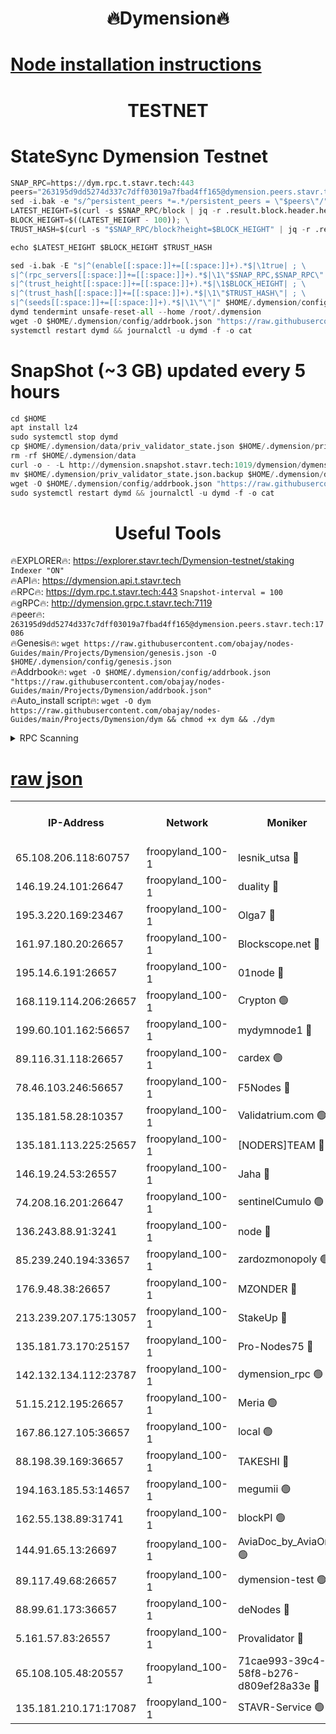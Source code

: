 <h1 align="center"> 🔥Dymension🔥</h1>

[Node installation instructions](https://github.com/obajay/nodes-Guides/tree/main/Projects/Dymension)
=

<h1 align="center"> TESTNET</h1>

# StateSync Dymension Testnet
```python
SNAP_RPC=https://dym.rpc.t.stavr.tech:443
peers="263195d9dd5274d337c7dff03019a7fbad4ff165@dymension.peers.stavr.tech:17086"
sed -i.bak -e "s/^persistent_peers *=.*/persistent_peers = \"$peers\"/" $HOME/.dymension/config/config.toml
LATEST_HEIGHT=$(curl -s $SNAP_RPC/block | jq -r .result.block.header.height); \
BLOCK_HEIGHT=$((LATEST_HEIGHT - 100)); \
TRUST_HASH=$(curl -s "$SNAP_RPC/block?height=$BLOCK_HEIGHT" | jq -r .result.block_id.hash)

echo $LATEST_HEIGHT $BLOCK_HEIGHT $TRUST_HASH

sed -i.bak -E "s|^(enable[[:space:]]+=[[:space:]]+).*$|\1true| ; \
s|^(rpc_servers[[:space:]]+=[[:space:]]+).*$|\1\"$SNAP_RPC,$SNAP_RPC\"| ; \
s|^(trust_height[[:space:]]+=[[:space:]]+).*$|\1$BLOCK_HEIGHT| ; \
s|^(trust_hash[[:space:]]+=[[:space:]]+).*$|\1\"$TRUST_HASH\"| ; \
s|^(seeds[[:space:]]+=[[:space:]]+).*$|\1\"\"|" $HOME/.dymension/config/config.toml
dymd tendermint unsafe-reset-all --home /root/.dymension
wget -O $HOME/.dymension/config/addrbook.json "https://raw.githubusercontent.com/obajay/nodes-Guides/main/Projects/Dymension/addrbook.json"
systemctl restart dymd && journalctl -u dymd -f -o cat

```
# SnapShot (~3 GB) updated every 5 hours
```python
cd $HOME
apt install lz4
sudo systemctl stop dymd
cp $HOME/.dymension/data/priv_validator_state.json $HOME/.dymension/priv_validator_state.json.backup
rm -rf $HOME/.dymension/data
curl -o - -L http://dymension.snapshot.stavr.tech:1019/dymension/dymension-snap.tar.lz4 | lz4 -c -d - | tar -x -C $HOME/.dymension --strip-components 2
mv $HOME/.dymension/priv_validator_state.json.backup $HOME/.dymension/data/priv_validator_state.json
wget -O $HOME/.dymension/config/addrbook.json "https://raw.githubusercontent.com/obajay/nodes-Guides/main/Projects/Dymension/addrbook.json"
sudo systemctl restart dymd && journalctl -u dymd -f -o cat
```

 <h1 align="center"> Useful Tools</h1>

🔥EXPLORER🔥:     https://explorer.stavr.tech/Dymension-testnet/staking        `Indexer "ON"` \
🔥API🔥:          https://dymension.api.t.stavr.tech \
🔥RPC🔥:          https://dym.rpc.t.stavr.tech:443                  `Snapshot-interval = 100` \
🔥gRPC🔥:         http://dymension.grpc.t.stavr.tech:7119 \
🔥peer🔥:         `263195d9dd5274d337c7dff03019a7fbad4ff165@dymension.peers.stavr.tech:17086` \
🔥Genesis🔥:     ```wget https://raw.githubusercontent.com/obajay/nodes-Guides/main/Projects/Dymension/genesis.json -O $HOME/.dymension/config/genesis.json``` \
🔥Addrbook🔥:    ```wget -O $HOME/.dymension/config/addrbook.json "https://raw.githubusercontent.com/obajay/nodes-Guides/main/Projects/Dymension/addrbook.json"``` \
🔥Auto_install script🔥: ```wget -O dym https://raw.githubusercontent.com/obajay/nodes-Guides/main/Projects/Dymension/dym && chmod +x dym && ./dym```

<details>
<summary>RPC Scanning</summary>

<h2 align="center"> We scan nodes in real time every 4 hours. And we provide the final result of RPC endpoints.
We cannot influence the operation of these nodes in any way. </h2>


```python
If Voting Power is higher than 0 --> then the Node is a validator of the network and may be subject to attack and be a potential threat to the chain.
```
```python
We marked such validators with a red symbol
```

</details>

[raw json](https://rpc-check.dymt.stavr.tech/dymt/rpc-dymt-result.json)
=


<table><tr><th>IP-Address</th><th>Network</th><th>Moniker</th><th>Latest Block Height</th><th>Earliest Block Height</th><th>Catching Up</th><th>Voting Power</th><th>Scan Time</th></tr><tr><td>65.108.206.118:60757</td><td>froopyland_100-1</td><td>lesnik_utsa 🔴</td><td>1537640</td><td>1</td><td>False</td><td>1</td><td>2023-12-03T17:58:15.079177389UTC</td></tr><tr><td>146.19.24.101:26647</td><td>froopyland_100-1</td><td>duality 🔴</td><td>1537643</td><td>1</td><td>False</td><td>1</td><td>2023-12-03T17:58:31.475438946UTC</td></tr><tr><td>195.3.220.169:23467</td><td>froopyland_100-1</td><td>Olga7 🔴</td><td>1537646</td><td>1</td><td>False</td><td>1</td><td>2023-12-03T17:58:48.348465142UTC</td></tr><tr><td>161.97.180.20:26657</td><td>froopyland_100-1</td><td>Blockscope.net 🔴</td><td>1537647</td><td>1</td><td>False</td><td>1</td><td>2023-12-03T17:58:53.466590281UTC</td></tr><tr><td>195.14.6.191:26657</td><td>froopyland_100-1</td><td>01node 🔴</td><td>1537647</td><td>1</td><td>False</td><td>1</td><td>2023-12-03T17:58:54.112800299UTC</td></tr><tr><td>168.119.114.206:26657</td><td>froopyland_100-1</td><td>Crypton 🟢</td><td>1537647</td><td>1</td><td>False</td><td>0</td><td>2023-12-03T17:58:54.349363318UTC</td></tr><tr><td>199.60.101.162:56657</td><td>froopyland_100-1</td><td>mydymnode1 🔴</td><td>1537640</td><td>106001</td><td>False</td><td>1</td><td>2023-12-03T17:58:15.784732849UTC</td></tr><tr><td>89.116.31.118:26657</td><td>froopyland_100-1</td><td>cardex 🟢</td><td>1537642</td><td>293001</td><td>False</td><td>0</td><td>2023-12-03T17:58:24.251608404UTC</td></tr><tr><td>78.46.103.246:56657</td><td>froopyland_100-1</td><td>F5Nodes 🔴</td><td>1537640</td><td>407001</td><td>False</td><td>1</td><td>2023-12-03T17:58:11.365745759UTC</td></tr><tr><td>135.181.58.28:10357</td><td>froopyland_100-1</td><td>Validatrium.com 🟢</td><td>1537644</td><td>591001</td><td>False</td><td>0</td><td>2023-12-03T17:58:38.338297437UTC</td></tr><tr><td>135.181.113.225:25657</td><td>froopyland_100-1</td><td>[NODERS]TEAM 🔴</td><td>1537644</td><td>737456</td><td>False</td><td>1</td><td>2023-12-03T17:58:38.741702198UTC</td></tr><tr><td>146.19.24.53:26557</td><td>froopyland_100-1</td><td>Jaha 🔴</td><td>1537644</td><td>737456</td><td>False</td><td>1</td><td>2023-12-03T17:58:39.093512615UTC</td></tr><tr><td>74.208.16.201:26647</td><td>froopyland_100-1</td><td>sentinelCumulo 🟢</td><td>1537638</td><td>820001</td><td>False</td><td>0</td><td>2023-12-03T17:58:02.128304572UTC</td></tr><tr><td>136.243.88.91:3241</td><td>froopyland_100-1</td><td>node 🔴</td><td>1537644</td><td>922548</td><td>False</td><td>1</td><td>2023-12-03T17:58:39.361118530UTC</td></tr><tr><td>85.239.240.194:33657</td><td>froopyland_100-1</td><td>zardozmonopoly 🟢</td><td>1537648</td><td>935165</td><td>False</td><td>0</td><td>2023-12-03T17:59:00.872336890UTC</td></tr><tr><td>176.9.48.38:26657</td><td>froopyland_100-1</td><td>MZONDER 🔴</td><td>1537646</td><td>1006001</td><td>False</td><td>1</td><td>2023-12-03T17:58:47.881225316UTC</td></tr><tr><td>213.239.207.175:13057</td><td>froopyland_100-1</td><td>StakeUp 🔴</td><td>1537647</td><td>1150548</td><td>False</td><td>1</td><td>2023-12-03T17:58:57.136748456UTC</td></tr><tr><td>135.181.73.170:25157</td><td>froopyland_100-1</td><td>Pro-Nodes75 🔴</td><td>1537640</td><td>1237640</td><td>False</td><td>1</td><td>2023-12-03T17:58:12.646393794UTC</td></tr><tr><td>142.132.134.112:23787</td><td>froopyland_100-1</td><td>dymension_rpc 🟢</td><td>1537643</td><td>1237643</td><td>False</td><td>0</td><td>2023-12-03T17:58:28.710794720UTC</td></tr><tr><td>51.15.212.195:26657</td><td>froopyland_100-1</td><td>Meria 🟢</td><td>1537637</td><td>1238063</td><td>False</td><td>0</td><td>2023-12-03T17:57:58.417922366UTC</td></tr><tr><td>167.86.127.105:36657</td><td>froopyland_100-1</td><td>local 🟢</td><td>1537646</td><td>1318001</td><td>False</td><td>0</td><td>2023-12-03T17:58:50.754849019UTC</td></tr><tr><td>88.198.39.169:36657</td><td>froopyland_100-1</td><td>TAKESHI 🔴</td><td>1537638</td><td>1330001</td><td>False</td><td>1</td><td>2023-12-03T17:58:02.436951318UTC</td></tr><tr><td>194.163.185.53:14657</td><td>froopyland_100-1</td><td>megumii 🟢</td><td>1537640</td><td>1390788</td><td>False</td><td>0</td><td>2023-12-03T17:58:12.303850785UTC</td></tr><tr><td>162.55.138.89:31741</td><td>froopyland_100-1</td><td>blockPI 🟢</td><td>1537647</td><td>1435053</td><td>False</td><td>0</td><td>2023-12-03T17:58:53.729841068UTC</td></tr><tr><td>144.91.65.13:26697</td><td>froopyland_100-1</td><td>AviaDoc_by_AviaOne 🟢</td><td>1537639</td><td>1462001</td><td>False</td><td>0</td><td>2023-12-03T17:58:11.889721576UTC</td></tr><tr><td>89.117.49.68:26657</td><td>froopyland_100-1</td><td>dymension-test 🟢</td><td>1537647</td><td>1473622</td><td>False</td><td>0</td><td>2023-12-03T17:58:54.684804760UTC</td></tr><tr><td>88.99.61.173:36657</td><td>froopyland_100-1</td><td>deNodes 🔴</td><td>1537644</td><td>1501386</td><td>False</td><td>1</td><td>2023-12-03T17:58:37.993714760UTC</td></tr><tr><td>5.161.57.83:26557</td><td>froopyland_100-1</td><td>Provalidator 🔴</td><td>1537637</td><td>1503071</td><td>False</td><td>1</td><td>2023-12-03T17:57:59.212595797UTC</td></tr><tr><td>65.108.105.48:20557</td><td>froopyland_100-1</td><td>71cae993-39c4-58f8-b276-d809ef28a33e 🔴</td><td>1537643</td><td>1530001</td><td>False</td><td>1</td><td>2023-12-03T17:58:29.099669009UTC</td></tr><tr><td>135.181.210.171:17087</td><td>froopyland_100-1</td><td>STAVR-Service 🟢</td><td>1537639</td><td>1534423</td><td>False</td><td>0</td><td>2023-12-03T17:58:06.952990885UTC</td></tr></table>
